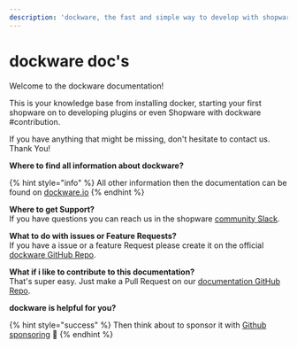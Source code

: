 ```yaml
---
description: 'dockware, the fast and simple way to develop with shopware and symfony.'
---
```


# dockware doc's

Welcome to the dockware documentation!

This is your knowledge base from installing docker, starting your first shopware on to developing plugins or even Shopware with dockware \#contribution.

If you have anything that might be missing, don't hesitate to contact us. Thank You!

**Where to find all information about dockware?**

{% hint style="info" %}
All other information then the documentation can be found on [dockware.io](https://dockware.io)
{% endhint %}

**Where to get Support?**  
If you have questions you can reach us in the shopware [community Slack](https://shopwarecommunity.slack.com/archives/C014X8HE8U8).

**What to do with issues or Feature Requests?**  
If you have a issue or a feature Request please create it on the official [dockware GitHub Repo](https://github.com/dockware/dockware).

**What if i like to contribute to this documentation?**  
That's super easy. Just make a Pull Request on our [documentation GitHub Repo](https://github.com/dockware/docs).

**dockware is helpful for you?**

{% hint style="success" %}
Then think about to sponsor it with [Github sponsoring](https://github.com/sponsors/dockware) 💜
{% endhint %}







